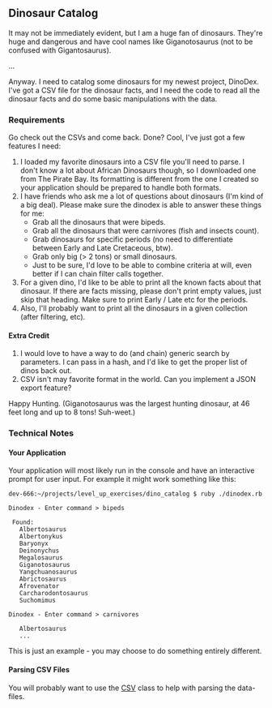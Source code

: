 ## Dinosaur Catalog

It may not be immediately evident, but I am a huge fan of dinosaurs. They're huge and dangerous and have cool names like Giganotosaurus (not to be confused with Gigantosaurus).

...

Anyway. I need to catalog some dinosaurs for my newest project, DinoDex. I've got a CSV file for the dinosaur facts, and I need the code to read all the dinosaur facts and do some basic manipulations with the data.

### Requirements

Go check out the CSVs and come back. Done? Cool, I've just got a few features I need:

1. I loaded my favorite dinosaurs into a CSV file you'll need to parse. I don't know a lot about African Dinosaurs though, so I downloaded one from The Pirate Bay. Its formatting is different from the one I created so your application should be prepared to handle both formats.
2. I have friends who ask me a lot of questions about dinosaurs (I'm kind of a big deal). Please make sure the dinodex is able to answer these things for me:
    * Grab all the dinosaurs that were bipeds.
    * Grab all the dinosaurs that were carnivores (fish and insects count).
    * Grab dinosaurs for specific periods (no need to differentiate between Early and Late Cretaceous, btw).
    * Grab only big (> 2 tons) or small dinosaurs.
    * Just to be sure, I'd love to be able to combine criteria at will, even better if I can chain filter calls together.
3. For a given dino, I'd like to be able to print all the known facts about that dinosaur. If there are facts missing, please don't print empty values, just skip that heading. Make sure to print Early / Late etc for the periods.
4. Also, I'll probably want to print all the dinosaurs in a given collection (after filtering, etc).

#### Extra Credit

1. I would love to have a way to do (and chain) generic search by parameters. I can pass in a hash, and I'd like to get the proper list of dinos back out.
2. CSV isn't may favorite format in the world. Can you implement a JSON export feature?

Happy Hunting. (Giganotosaurus was the largest hunting dinosaur, at 46 feet long and up to 8 tons! Suh-weet.)

### Technical Notes

#### Your Application
Your application will most likely run in the console and have an interactive prompt for user input. For example it might work something like this:
```
dev-666:~/projects/level_up_exercises/dino_catalog $ ruby ./dinodex.rb

Dinodex - Enter command > bipeds

 Found:
   Albertosaurus
   Albertonykus
   Baryonyx
   Deinonychus
   Megalosaurus
   Giganotosaurus
   Yangchuanosaurus
   Abrictosaurus
   Afrovenator
   Carcharodontosaurus
   Suchomimus

Dinodex - Enter command > carnivores

   Albertosaurus
   ...

```

This is just an example - you may choose to do something entirely different.

#### Parsing CSV Files

You will probably want to use the [CSV](http://ruby-doc.org/stdlib-1.9.3/libdoc/csv/rdoc/CSV.html) class to help with parsing the data-files.
